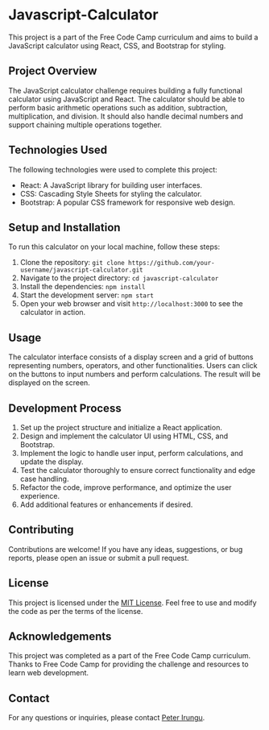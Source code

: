 # Javascript-Calculator

This project is a part of the Free Code Camp curriculum and aims to build a JavaScript calculator using React, CSS, and Bootstrap for styling.

## Project Overview

The JavaScript calculator challenge requires building a fully functional calculator using JavaScript and React. The calculator should be able to perform basic arithmetic operations such as addition, subtraction, multiplication, and division. It should also handle decimal numbers and support chaining multiple operations together.

## Technologies Used

The following technologies were used to complete this project:

- React: A JavaScript library for building user interfaces.
- CSS: Cascading Style Sheets for styling the calculator.
- Bootstrap: A popular CSS framework for responsive web design.

## Setup and Installation

To run this calculator on your local machine, follow these steps:

1. Clone the repository: `git clone https://github.com/your-username/javascript-calculator.git`
2. Navigate to the project directory: `cd javascript-calculator`
3. Install the dependencies: `npm install`
4. Start the development server: `npm start`
5. Open your web browser and visit `http://localhost:3000` to see the calculator in action.

## Usage

The calculator interface consists of a display screen and a grid of buttons representing numbers, operators, and other functionalities. Users can click on the buttons to input numbers and perform calculations. The result will be displayed on the screen.

## Development Process

1. Set up the project structure and initialize a React application.
2. Design and implement the calculator UI using HTML, CSS, and Bootstrap.
3. Implement the logic to handle user input, perform calculations, and update the display.
4. Test the calculator thoroughly to ensure correct functionality and edge case handling.
5. Refactor the code, improve performance, and optimize the user experience.
6. Add additional features or enhancements if desired.

## Contributing

Contributions are welcome! If you have any ideas, suggestions, or bug reports, please open an issue or submit a pull request.

## License

This project is licensed under the [MIT License](https://opensource.org/licenses/MIT). Feel free to use and modify the code as per the terms of the license.

## Acknowledgements

This project was completed as a part of the Free Code Camp curriculum. Thanks to Free Code Camp for providing the challenge and resources to learn web development.

## Contact

For any questions or inquiries, please contact [Peter Irungu](mailto:peteralidante254@gmail.com).
